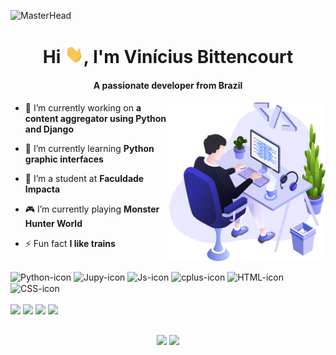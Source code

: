 ![MasterHead](https://d.facdn.net/art/fluff-kevlar/1351965326.fluff-kevlar_starfieldgif.gif)
<h1 align="center">Hi <img src="https://github.com/vinisbitten/vinisbitten/blob/main/images/wave.gif" width="30px">, I'm Vinícius Bittencourt</h1>
<h4 align="center">A passionate developer from Brazil</h4>
<img align="right" src="https://github.com/vinisbitten/vinisbitten/blob/main/images/illustration.png" width="250"/>

- 🔭 I’m currently working on **a content aggregator using Python and Django**

- 🌱 I’m currently learning **Python graphic interfaces**

- 📖 I’m a student at **Faculdade Impacta**

- 🎮 I’m currently playing **Monster Hunter World**

- ⚡ Fun fact **I like trains**

##

<div style="display: inline_block">
  <img align="center" alt="Python-icon" height="30" width="40" src="https://cdn.jsdelivr.net/gh/devicons/devicon/icons/python/python-plain-wordmark.svg">
  <img align="center" alt="Jupy-icon" height="30" width="40" src="https://cdn.jsdelivr.net/gh/devicons/devicon/icons/jupyter/jupyter-original-wordmark.svg">
  <img align="center" alt="Js-icon" height="30" width="40" src="https://cdn.jsdelivr.net/gh/devicons/devicon/icons/javascript/javascript-plain.svg">
  <img align="center" alt="cplus-icon" height="30" width="40" src="https://cdn.jsdelivr.net/gh/devicons/devicon/icons/cplusplus/cplusplus-plain.svg">
  <img align="center" alt="HTML-icon" height="30" width="40" src="https://cdn.jsdelivr.net/gh/devicons/devicon/icons/html5/html5-plain-wordmark.svg">
  <img align="center" alt="CSS-icon" height="30" width="40" src="https://cdn.jsdelivr.net/gh/devicons/devicon/icons/css3/css3-plain-wordmark.svg">
</div><br>

<div> 
    <a href="https://instagram.com/vini_bitten" target="_blank"><img src="https://img.shields.io/badge/-Instagram-%23E4405F?style=for-the-badge&logo=instagram&logoColor=white" target="_blank"></a>
    <a href="https://discord.gg/8heCW9Ytbp" target="_blank"><img src="https://img.shields.io/badge/Discord-7289DA?style=for-the-badge&logo=discord&logoColor=white" target="_blank"></a>
    <a href = "mailto:vinipagano@gmail.com"><img src="https://img.shields.io/badge/-Gmail-%23333?style=for-the-badge&logo=gmail&logoColor=white" target="_blank"></a>
    <a href="https://www.linkedin.com/in/vinícius-pagano-b98386236" target="_blank"><img src="https://img.shields.io/badge/LinkedIn-0077B5?style=for-the-badge&logo=linkedin&logoColor=white" target="_blank"></a>
</div>

##

<div align="center">
    <img height="180em" src="https://github-readme-stats.vercel.app/api?username=vinisbitten&show_icons=true&theme=dracula&include_all_commits=true&count_private=true"/>
    <img height="180em" src="https://github-readme-stats.vercel.app/api/top-langs/?username=vinisbitten&layout=compact&repo=convoychat&theme=dracula"/>
</div><br>
